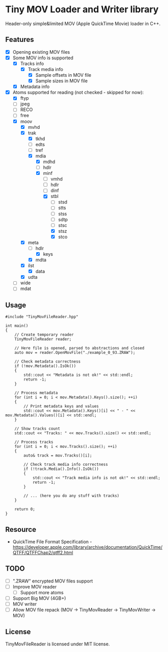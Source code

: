 # Tiny MOV Loader and Writer library

Header-only simple&limited MOV (Apple QuickTime Movie) loader in C++.

## Features

* [x] Opening existing MOV files
* [x] Some MOV info is supported
  * [x] Tracks info
    * [x] Track media info
      * [x] Sample offsets in MOV file
      * [x] Sample sizes in MOV file
  * [x] Metadata info
* [x] Atoms supported for reading (not checked - skipped for now):
  * [x] ftyp
  * [ ] jpeg
  * [ ] RECO
  * [ ] free
  * [x] moov
    * [x] mvhd
    * [x] trak
      * [x] tkhd
      * [ ] edts
      * [ ] tref
      * [x] mdia
        * [x] mdhd
        * [ ] hdlr
        * [x] minf
          * [ ] vmhd
          * [ ] hdlr
          * [ ] dinf
          * [x] stbl
            * [ ] stsd
            * [ ] stts
            * [ ] stss
            * [ ] sdtp
            * [ ] stsc
            * [x] stsz
            * [x] stco
    * [x] meta
      * [ ] hdlr
        * [x] keys
      * [x] mdta
    * [x] ilst
        * [x] data
    * [x] udta
  * [ ] wide
  * [ ] mdat

## Usage

```
#include "TinyMovFileReader.hpp"

int main()
{
    // Create temporary reader
    TinyMovFileReader reader;

    // Here file is opened, parsed to abstractions and closed
    auto mov = reader.OpenMovFile("./example_0_93.ZRAW");

    // Check metadata correctness
    if (!mov.Metadata().IsOk())
    {
        std::cout << "Metadata is not ok!" << std::endl;
        return -1;
    }

    // Process metadata
    for (int i = 0; i < mov.Metadata().Keys().size(); ++i)
    {
        // Print metadata keys and values
        std::cout << mov.Metadata().Keys()[i] << " - " << mov.Metadata().Values()[i] << std::endl;
    }

    // Show tracks count
    std::cout << "Tracks: " << mov.Tracks().size() << std::endl;

    // Process tracks
    for (int i = 0; i < mov.Tracks().size(); ++i)
    {
        auto& track = mov.Tracks()[i];

        // Check track media info correctness
        if (!track.Media().Info().IsOk())
        {
            std::cout << "Track media info is not ok!" << std::endl;
            return -1;
        }

        // ... (here you do any stuff with tracks)
    }

    return 0;
}

```

## Resource

* QuickTime File Format Specification - https://developer.apple.com/library/archive/documentation/QuickTime/QTFF/QTFFChap2/qtff2.html

## TODO

* [ ] ".ZRAW" encrypted MOV files support
* [ ] Improve MOV reader
  * [ ] Support more atoms
* [ ] Support Big MOV (4GB+)
* [ ] MOV writer
* [ ] Allow MOV file repack (MOV -> TinyMovReader -> TinyMovWriter -> MOV)

## License

TinyMovFileReader is licensed under MIT license.
